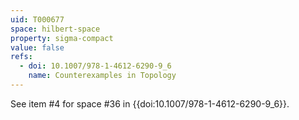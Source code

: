 ```yaml
---
uid: T000677
space: hilbert-space
property: sigma-compact
value: false
refs:
  - doi: 10.1007/978-1-4612-6290-9_6
    name: Counterexamples in Topology
---
```

See item #4 for space #36 in {{doi:10.1007/978-1-4612-6290-9_6}}.

